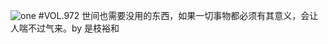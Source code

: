 ![one](http://image.wufazhuce.com/Fj-hICRtLKhcg0_UN5XCoxkWUCi5)
#VOL.972
世间也需要没用的东西，如果一切事物都必须有其意义，会让人喘不过气来。by 是枝裕和